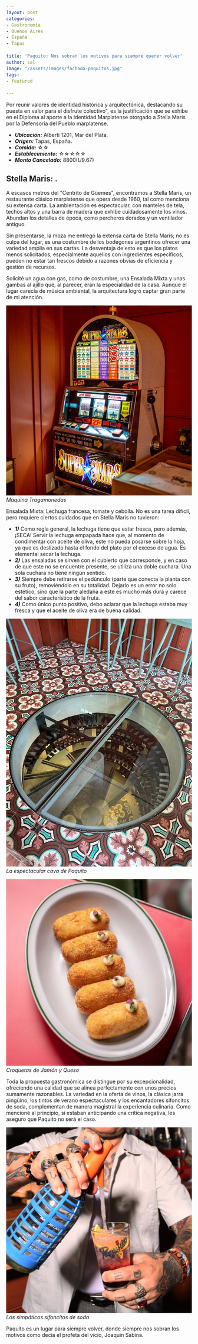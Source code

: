 ```yaml
---
layout: post
categories:
- Gastronomía
- Buenos Aires
- España
- Tapas

title: 'Paquito: Nos sobran los motivos para siempre querer volver'
author: sal
image: "/assets/images/fachada-paquitos.jpg"
tags:
- featured

---
```

Por reunir valores de identidad histórica y arquitectónica, destacando su puesta en valor para el disfrute colectivo", es la justificación que se exhibe en el Diploma al aporte a la Identidad Marplatense otorgado a Stella Maris por la Defensoría del Pueblo marplatense.

* **_Ubicación:_** Alberti 1201, Mar del Plata.
* **_Origen:_** Tapas, España.
* **_Comida:_** ☆☆
* **_Establecimiento:_** ☆☆☆☆☆
* **_Monto Cancelado:_** $8800 (U$9.67)
  
## Stella Maris: .

A escasos metros del "Centrito de Güemes", encontramos a Stella Maris, un restaurante clásico marplatense que opera desde 1960, tal como menciona su extensa carta. La ambientación es espectacular, con manteles de tela, techos altos y una barra de madera que exhibe cuidadosamente los vinos. Abundan los detalles de época, como percheros dorados y un ventilador antiguo.

Sin presentarse, la moza me entregó la extensa carta de Stella Maris; no es culpa del lugar, es una costumbre de los bodegones argentinos ofrecer una variedad amplia en sus cartas. La desventaja de esto es que los platos menos solicitados, especialmente aquellos con ingredientes específicos, pueden no estar tan frescos debido a razones obvias de eficiencia y gestión de recursos.

Solicité un agua con gas, como de costumbre, una Ensalada Mixta y unas gambas al ajillo que, al parecer, eran la especialidad de la casa. Aunque el lugar carecía de música ambiental, la arquitectura logró captar gran parte de mi atención.

![](/assets/images/apuestas.jpg)
_Maquina Tragamonedas_

Ensalada Mixta: Lechuga francesa, tomate y cebolla. No es una tarea difícil, pero requiere ciertos cuidados que en Stella Maris no tuvieron:
* **_1)_** Como regla general, la lechuga tiene que estar fresca, pero además, ¡SECA! Servir la lechuga empapada hace que, al momento de condimentar con aceite de oliva, este no pueda posarse sobre la hoja, ya que es deslizado hasta el fondo del plato por el exceso de agua. Es elemental secar la lechuga.
* **_2)_** Las ensaladas se sirven con el cubierto que corresponde, y en caso de que este no se encuentre presente, se utiliza una doble cuchara. Una sola cuchara no tiene ningún sentido.
* **_3)_** Siempre debe retirarse el pedúnculo (parte que conecta la planta con su fruto), removiéndolo en su totalidad. Dejarlo es un error no solo estético, sino que la parte aledaña a este es mucho más dura y carece del sabor característico de la fruta.
* **_4)_** Como único punto positivo, debo aclarar que la lechuga estaba muy fresca y que el aceite de oliva era de buena calidad.

![](/assets/images/cava-paquitos.jpg)
_La espectacular cava de Paquito_



![](/assets/images/croquetas-jyq.jpg)
_Croquetas de Jamón y Queso_

Toda la propuesta gastronómica se distingue por su excepcionalidad, ofreciendo una calidad que se alinea perfectamente con unos precios sumamente razonables. La variedad en la oferta de vinos, la clásica jarra pingüino, los tintos de verano espectaculares y los encantadores sifoncitos de soda, complementan de manera magistral la experiencia culinaria. Como mencioné al principio, si estaban anticipando una crítica negativa, les aseguro que Paquito no será el caso.

![](/assets/images/sifon-paquitos.jpg)
_Los simpáticos sifoncitos de soda_

Paquito es un lugar para siempre volver, donde siempre nos sobran los motivos como decía el profeta del vicio, Joaquín Sabina.
